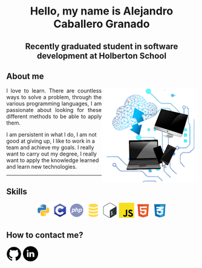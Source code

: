 <h1 align="center"> Hello, my name is Alejandro Caballero Granado </h1>

<h2 align="center"> Recently graduated student in software development at Holberton School</h2>

## About me

<div>
  <img align="right"  width="50%" src="./images/laptops.png"/>
  <p align="justify">
    I love to learn. There are countless ways to solve a problem, through the various programming languages, I am passionate about looking for these different methods to be able to apply them.
   </p>
  <p>
I am persistent in what I do, I am not good at giving up, I like to work in a team and achieve my goals. I really want to carry out my degree, I really want to apply the knowledge learned and learn new technologies.
  </p>

---

## Skills

<div align="center">

<img  width="40px" src="./images/python.png"/> <img  width="40px" src="./images/c.png"/> <img   width="40px" src="./images/php.png"/> <img   width="40px" src="./images/sql.png"/> <img   width="40px" src="./images/bash.png"/> <img   width="40px" src="./images/javascript.png"/> <img   width="40px" src="./images/html5.png"/> <img   width="40px" src="./images/css.png"/>

</div>

## How to contact me?

<a href="https://github.com/Caballero018"><img width="40px" src="./images/github.png"/></a> <a href="https://www.linkedin.com/in/alejandro-caballero-granado/"><img width="40px" src="./images/linkdin.png"/></a>

</div>


